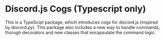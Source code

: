 # Discord.js Cogs (Typescript only)
This is a TypeScipt package, which introduces cogs for discord.js (inspired by discord.py). 
This package also includes a new way to handle commands, thorugh decorators and new classes that encapsulate the command logic.